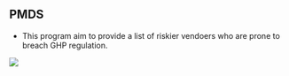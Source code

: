 ## PMDS

- This program aim to provide a list of riskier vendoers who are prone to breach GHP regulation.  

![](https://i.imgur.com/C5BdHwc.png=100x20)
